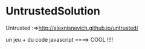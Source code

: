 UntrustedSolution
=================

Untrusted :=>http://alexnisnevich.github.io/untrusted/

un jeu + du code javascript ====> COOL !!!!

